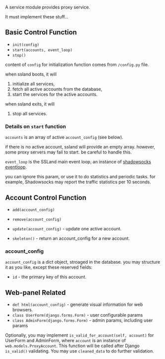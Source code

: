 A service module provides proxy service. 

It must implement these stuff...

## Basic Control Function

 - `init(config)`
 - `start(accounts, event_loop)`
 - `stop()`

 content of `config` for initialization function comes from `/config.py` file.
 
 when ssland boots, it will

 1. initialize all services,
 2. fetch all active accounts from the database,
 3. start the services for the active accounts.

 when ssland exits, it will
 
 1. stop all services.

### Details on `start` function

 `accounts` is an array of active `account_config` (see below).

 if there is no active account, ssland will provide an empty array.
 however, some proxy servers may fail to start. be careful to handle this.
 
 `event_loop` is the SSLand main event loop, an instance of [shadowsocks eventloop].

 you can ignore this param, or use it to do statistics and periodic tasks.
 for example, Shadowsocks may report the traffic statistics per 10 seconds.

 [shadowsocks eventloop]: https://github.com/shadowsocks/shadowsocks/blob/master/shadowsocks/eventloop.py

## Account Control Function
 
 - `add(account_config)`
 - `remove(account_config)`
 - `update(account_config)`     - update one active account.

 - `skeleton()` - return an account_config for a new account. 
 
### account_config

 `account_config` is a dict object, stroaged in the database.
 you may structure it as you like, except these reserved fields:

 - `id` - the primary key of this account.

## Web-panel Related

 - `def html(account_config)`           - generate visual information for web browsers. 
 - `class UserForm(django.forms.Form)`  - user configurable params
 - `class AdminForm(django.forms.Form)` - admin params, including user params
 
 Optionally, 
  you may implement `is_valid_for_account(self, account)` for UserForm and AdminForm, 
  where `account` is an instance of `web.models.ProxyAccount`.
 This function will be called after Django `is_valid()` validating. 
 You may use `cleaned_data` to do further validation.
